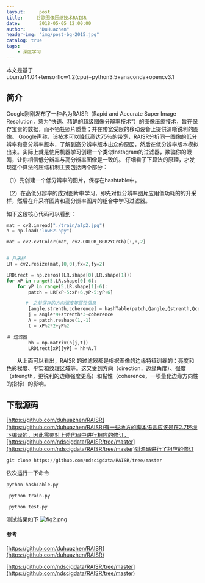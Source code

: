 ```yaml
---
layout:     post
title:     谷歌图像压缩技术RAISR
date:       2018-05-05 12:00:00
author:     "DuHuazhen"
header-img: "img/post-bg-2015.jpg"
catalog: true
tags:
    - 深度学习
---
```

本文是基于ubuntu14.04+tensorflow1.2(cpu)+python3.5+anaconda+opencv3.1  

## 简介
Google刚刚发布了一种名为RAISR（Rapid and Accurate Super Image Resolution，意为“快速、精确的超级图像分辨率技术”）的图像压缩技术，旨在保存宝贵的数据，而不牺牲照片质量；并在带宽受限的移动设备上提供清晰锐利的图像。
Google声称，该技术可以降低高达75％的带宽，RAISR分析同一图像的低分辨率和高分辨率版本，了解到高分辨率版本出众的原因，然后在低分辨率版本模拟出来。实际上就是使用机器学习创建一个类似Instagram的过滤器，欺骗你的眼睛，让你相信低分辨率与高分辨率图像是一致的。
仔细看了下算法的原理，才发现这个算法的压缩机制主要包括两个部分：

（1）先创建一个低分辨率的图片，保存在hashtable中。

（2）在高低分辨率的成对图片中学习，即先对低分辨率图片应用低功耗的的升采样，然后在升采样图片和高分辨率图片的组合中学习过滤器。

如下这段核心代码可以看到：
``` python
mat = cv2.imread("./train/alp2.jpg")
h = np.load("lowR2.npy")

mat = cv2.cvtColor(mat, cv2.COLOR_BGR2YCrCb)[:,:,2]


# 升采样
LR = cv2.resize(mat,(0,0),fx=2,fy=2)

LRDirect = np.zeros((LR.shape[0],LR.shape[1]))
for xP in range(5,LR.shape[0]-6):
    for yP in range(5,LR.shape[1]-6):
        patch = LR[xP-5:xP+6,yP-5:yP+6]

       #　之前保存的方向强度等属性信息
        [angle,strenth,coherence] = hashTable(patch,Qangle,Qstrenth,Qcoherence)
        j = angle*9+strenth*3+coherence
        A = patch.reshape(1,-1)
        t = xP%2*2+yP%2

＃ 过滤器
        hh = np.matrix(h[j,t])
        LRDirect[xP][yP] = hh*A.T
```
　　从上面可以看出，RAISR 的过滤器都是根据图像的边缘特征训练的：亮度和色彩梯度、平实和纹理区域等。这又受到方向（direction，边缘角度）、强度（strength，更锐利的边缘强度更高）和黏性（coherence，一项量化边缘方向性的指标）的影响。   
## 下载源码
[https://github.com/duhuazhen/RAISR](https://github.com/duhuazhen/RAISR)有一些地方的脚本语言应该是在2.7环境下编译的，因此需要对上述代码中进行相应的修订，[https://github.com/ndscigdata/RAISR/tree/master](https://github.com/ndscigdata/RAISR/tree/master)对源码进行了相应的修订
``` python
git clone https://github.com/ndscigdata/RAISR/tree/master
```
依次运行一下命令
``` python
python hashTable.py
```
``` python
 python train.py 

```
``` python
 python test.py 

```
测试结果如下
![fig2.png](https://upload-images.jianshu.io/upload_images/11573595-57261c6c7a756121.png?imageMogr2/auto-orient/strip%7CimageView2/2/w/1240)  


  
  
####  参考
[https://github.com/duhuazhen/RAISR](https://github.com/duhuazhen/RAISR)

[https://github.com/ndscigdata/RAISR/tree/master](https://github.com/ndscigdata/RAISR/tree/master)

